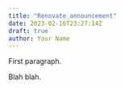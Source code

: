 ```yaml
---
title: "Renovate_announcement"
date: 2023-02-16T23:27:14Z
draft: true
author: Your Name
---
```

First paragraph.
<!--more-->

Blah blah.

